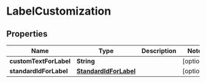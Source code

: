 
# LabelCustomization

## Properties
Name | Type | Description | Notes
------------ | ------------- | ------------- | -------------
**customTextForLabel** | **String** |  |  [optional]
**standardIdForLabel** | [**StandardIdForLabel**](StandardIdForLabel.md) |  |  [optional]



